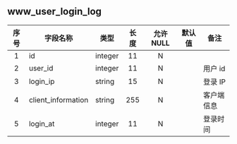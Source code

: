 **www_user_login_log**
---
| 序号 | 字段名称 | 类型 | 长度 | 允许 NULL | 默认值 | 备注 | 
| :---: | --- | --- | :---: | :---: | :---: | --- | 
| 1 | id                 | integer | 11  | N |  |       | 
| 2 | user_id            | integer | 11  | N |  | 用户 id | 
| 3 | login_ip           | string  | 15  | N |  | 登录 IP | 
| 4 | client_information | string  | 255 | N |  | 客户端信息 | 
| 5 | login_at           | integer | 11  | N |  | 登录时间 | 

